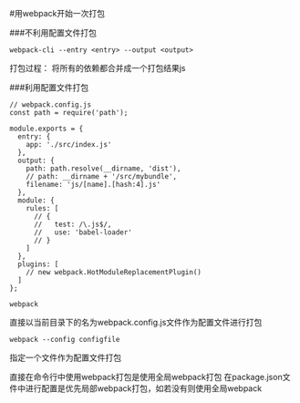 #用webpack开始一次打包

###不利用配置文件打包

```
webpack-cli --entry <entry> --output <output>
```

打包过程： 将所有的依赖都合并成一个打包结果js


###利用配置文件打包

```
// webpack.config.js
const path = require('path');

module.exports = {
  entry: {
    app: './src/index.js'
  },
  output: {
    path: path.resolve(__dirname, 'dist'),
    // path: __dirname + '/src/mybundle',
    filename: 'js/[name].[hash:4].js'
  },
  module: {
    rules: [
      // {
      //   test: /\.js$/, 
      //   use: 'babel-loader'
      // }
    ]
  },
  plugins: [
    // new webpack.HotModuleReplacementPlugin()
  ]
};
```

```
webpack
```
直接以当前目录下的名为webpack.config.js文件作为配置文件进行打包


```
webpack --config configfile
```
指定一个文件作为配置文件打包


直接在命令行中使用webpack打包是使用全局webpack打包
在package.json文件中进行配置是优先局部webpack打包，如若没有则使用全局webpack
